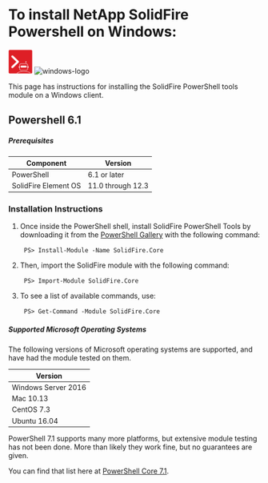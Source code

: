 # To install NetApp SolidFire Powershell on Windows:

![solidfire-powershell-logo](../../docs/product.png)   ![windows-logo](windows10-logo-small.png)

This page has instructions for installing the SolidFire PowerShell tools module on a Windows client. 

## Powershell 6.1

##### Prerequisites

| Component            | Version          |
|----------------------|------------------|
| PowerShell           | 6.1 or later     |
| SolidFire Element OS | 11.0 through 12.3|

### Installation Instructions

1. Once inside the PowerShell shell, install SolidFire PowerShell Tools by downloading it from the [PowerShell Gallery](https://powershellgallery.com) with the following command:

        PS> Install-Module -Name SolidFire.Core

1. Then, import the SolidFire module with the following command:

        PS> Import-Module SolidFire.Core

1. To see a list of available commands, use:

        PS> Get-Command -Module SolidFire.Core

##### Supported Microsoft Operating Systems

The following versions of Microsoft operating systems are supported, and have had the module tested on them.

| Version                |
|------------------------|
| Windows Server 2016    |
| Mac 10.13              |
| CentOS 7.3             |
| Ubuntu 16.04           |

PowerShell 7.1 supports many more platforms, but extensive module testing has not been done. More than likely they work fine, but no guarantees are given.

You can find that list here at [PowerShell Core 7.1](https://devblogs.microsoft.com/powershell/announcing-powershell-7-1/).
